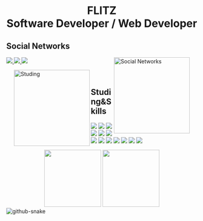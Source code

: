<h1 align="center">
  FLITZ<br>Software Developer / Web Developer</h1>
<h2> Social Networks</h2>
<img align='right' height='200' style="margin-right:20px" src='https://raw.githubusercontent.com/MosFazli/MosFazli/main/assets/zeig-infotech-seo-gif.gif' alt='Social Networks'>

<p>
  <a href="mailto:harry0937519@gmail.com">
    <img src="https://img.shields.io/badge/Gmail-D14836?style=for-the-badge&logo=gmail&logoColor=white">
  </a>
  <a href="https://www.instagram.com/flitz_tw/">
    <img src="https://img.shields.io/badge/instagram-white?style=for-the-badge&logo=instagram">
  </a>
    <a href="https://github.com/FlitzDev">
    <img src="https://img.shields.io/badge/github-gray?style=for-the-badge&logo=github&logoColor=white">
  </a>
</p>

<img align='left' height='200' style="margin-left:20px" src='https://raw.githubusercontent.com/MosFazli/MosFazli/main/assets/programmer.gif' alt='Studing'>

<br>
<h2>Studing&Skills</h2>

<p align="left">
    <img src="https://img.shields.io/badge/React-20232A?style=for-the-badge&logo=react&logoColor=61DAFB" />
  <img src="https://img.shields.io/badge/JavaScript-323330?style=for-the-badge&logo=javascript&logoColor=F7DF1E" />
  <img src="https://img.shields.io/badge/html5-gray?logo=html5&style=for-the-badge" />
  <img src="https://img.shields.io/badge/css3-blue?logo=css3&style=for-the-badge" />
  <img src="https://img.shields.io/badge/Node.js-339933?style=for-the-badge&logo=nodedotjs&logoColor=white" />
  <img src="https://img.shields.io/badge/MongoDB-4EA94B?style=for-the-badge&logo=mongodb&logoColor=white" />
  <img src="https://img.shields.io/badge/python-yellow?logo=python&style=for-the-badge" />
  <img src="https://img.shields.io/badge/c++-blue?logo=cplusplus&style=for-the-badge" />
  <img src="https://img.shields.io/badge/c-blue?logo=c&style=for-the-badge" />
  <img src="https://img.shields.io/badge/typescript-gray?logo=typescript&style=for-the-badge" />
  <img src="https://img.shields.io/badge/Amazon_AWS-FF9900?style=for-the-badge&logo=amazonaws&logoColor=white" />
  <img src="https://img.shields.io/badge/Cloudflare-F38020?style=for-the-badge&logo=Cloudflare&logoColor=white" />
  <img src="https://img.shields.io/badge/Vercel-2C2F31?style=for-the-badge&logo=vercel&logoColor=white" />
  </a>
</p>

<div align="center">
  <img height="150px" src="https://github-readme-stats.vercel.app/api?username=FlitzDev&show_icons=true&theme=highcontrast" />
  <img height="150px" src="https://github-readme-stats.vercel.app/api/top-langs/?username=FlitzDev&hide=html&layout=compact&theme=highcontrast" />
 </div>
 <picture>
  <source media="(prefers-color-scheme: dark)" srcset="github-snake-dark.svg">
  <img alt="github-snake" src="github-contribution-grid-snake.svg">
</picture>
